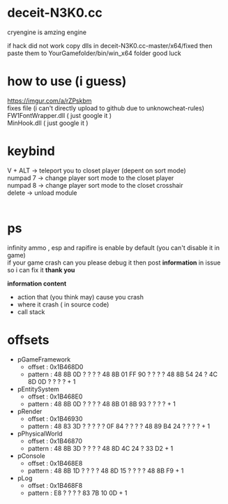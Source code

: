 # deceit-N3K0.cc
cryengine is amzing engine

if hack did not work copy dlls in deceit-N3K0.cc-master/x64/fixed  then paste them to YourGamefolder/bin/win_x64 folder
good luck

# how to use (i guess)
https://imgur.com/a/rZPskbm <br>
fixes file (i can't directly upload to github due to unknowcheat-rules) <br>
FW1FontWrapper.dll ( just google it ) <br>
MinHook.dll ( just google it ) <br>
# keybind
V + ALT -> teleport you to closet player (depent on sort mode) <br>
numpad 7 -> change player sort mode to the closet player <br>
numpad 8 -> change player sort mode to the closet crosshair <br>
delete -> unload module <br>
<br>
# ps
infinity ammo , esp and rapifire is enable by default (you can't disable it in game) <br>
if your game crash can you please debug it then post **information** in issue so i can fix it **thank you** <br>

**information content**
  - action that (you think may) cause you crash
  - where it crash ( in source code)
  - call stack
  
# offsets
* pGameFramework
  * offset : 0x1B468D0
  * pattern : 48 8B 0D ? ? ? ? 48 8B 01 FF 90 ? ? ? ? 48 8B 54 24 ? 4C 8D 0D ? ? ? ? + 1
* pEntitySystem
  * offset : 0x1B468E0
  * pattern : 48 8B 0D ? ? ? ? 48 8B 01 8B 93 ? ? ? ?  + 1
* pRender
  * offset : 0x1B46930
  * pattern : 48 83 3D ? ? ? ? ? 0F 84 ? ? ? ? 48 89 B4 24 ? ? ? ?  + 1
* pPhysicalWorld
  * offset : 0x1B46870
  * pattern : 48 8B 3D ? ? ? ? 48 8D 4C 24 ? 33 D2  + 1
* pConsole
  * offset : 0x1B468E8
  * pattern : 48 8B 1D ? ? ? ? 48 8D 15 ? ? ? ? 48 8B F9  + 1
* pLog
  * offset : 0x1B468F8
  * pattern : E8 ? ? ? ? 83 7B 10 0D  + 1

